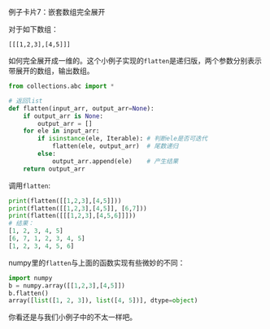 例子卡片7：嵌套数组完全展开

对于如下数组：

```
[[[1,2,3],[4,5]]]
```

如何完全展开成一维的。这个小例子实现的`flatten`是递归版，两个参数分别表示带展开的数组，输出数组。

```python
from collections.abc import *

# 返回list
def flatten(input_arr, output_arr=None):
    if output_arr is None:
        output_arr = []
    for ele in input_arr:
        if isinstance(ele, Iterable): # 判断ele是否可迭代
            flatten(ele, output_arr)  # 尾数递归
        else:
            output_arr.append(ele)    # 产生结果
    return output_arr
```

调用`flatten`:

```python
print(flatten([[1,2,3],[4,5]]))
print(flatten([[1,2,3],[4,5]], [6,7]))
print(flatten([[[1,2,3],[4,5,6]]]))
# 结果：
[1, 2, 3, 4, 5]
[6, 7, 1, 2, 3, 4, 5]
[1, 2, 3, 4, 5, 6]
```

numpy里的`flatten`与上面的函数实现有些微妙的不同：

```python
import numpy
b = numpy.array([[1,2,3],[4,5]])
b.flatten()
array([list([1, 2, 3]), list([4, 5])], dtype=object)
```

你看还是与我们小例子中的不太一样吧。


